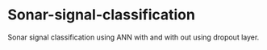 # Sonar-signal-classification
Sonar signal classification using ANN with and with out using dropout layer.
